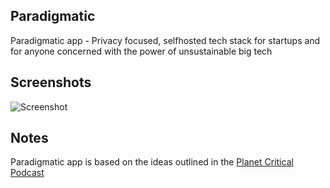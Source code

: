 ## Paradigmatic
Paradigmatic app - Privacy focused, selfhosted tech stack for startups and for anyone concerned with the power of unsustainable big tech

## Screenshots
![Screenshot](https://github.com/arunabhdas/Paradigmatic/blob/main/screenshots/screenshot_1.png?raw=true)

## Notes
Paradigmatic app is based on the ideas outlined in the [Planet Critical Podcast](https://podcasts.apple.com/ca/podcast/planet-critical/id1545009586) 
